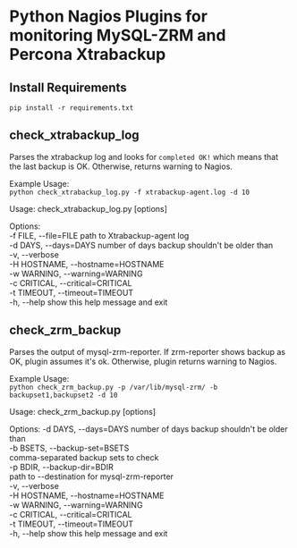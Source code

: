 Python Nagios Plugins for monitoring MySQL-ZRM and Percona Xtrabackup
================================

Install Requirements
-------------------------------
`pip install -r requirements.txt`


check_xtrabackup_log
-------------------------------
Parses the xtrabackup log and looks for `completed OK!` which means that the last backup is OK. Otherwise, returns warning to Nagios.

Example Usage:  
`python check_xtrabackup_log.py -f xtrabackup-agent.log -d 10`

Usage: check_xtrabackup_log.py [options]

Options:  
  -f FILE, --file=FILE  path to Xtrabackup-agent log  
  -d DAYS, --days=DAYS  number of days backup shouldn't be older than  
  -v, --verbose         
  -H HOSTNAME, --hostname=HOSTNAME  
  -w WARNING, --warning=WARNING  
  -c CRITICAL, --critical=CRITICAL  
  -t TIMEOUT, --timeout=TIMEOUT  
  -h, --help            show this help message and exit  

check_zrm_backup
-------------------------------
Parses the output of mysql-zrm-reporter. If zrm-reporter shows backup as OK, plugin assumes it's ok. Otherwise, plugin returns warning to Nagios.

Example Usage:  
`python check_zrm_backup.py -p /var/lib/mysql-zrm/ -b backupset1,backupset2 -d 10`

Usage: check_zrm_backup.py [options]

Options:
  -d DAYS, --days=DAYS  number of days backup shouldn't be older than  
  -b BSETS, --backup-set=BSETS  
                        comma-separated backup sets to check  
  -p BDIR, --backup-dir=BDIR  
                        path to --destination for mysql-zrm-reporter  
  -v, --verbose         
  -H HOSTNAME, --hostname=HOSTNAME  
  -w WARNING, --warning=WARNING  
  -c CRITICAL, --critical=CRITICAL  
  -t TIMEOUT, --timeout=TIMEOUT  
  -h, --help            show this help message and exit  

